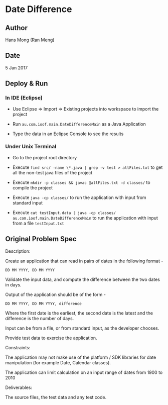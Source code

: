 # Date Difference

## Author

Hans Mong (Ran Meng)

## Date

5 Jan 2017

## Deploy & Run

### In IDE (Eclipse)

* Use Eclipse => Import => Existing projects into workspace to import the project

* Run `au.com.ioof.main.DateDifferenceMain` as a Java Application

* Type the data in an Eclipse Console to see the results

### Under Unix Terminal

* Go to the project root directory

* Execute `find src/ -name \*.java | grep -v test > allFiles.txt` to get all the non-test java files of the project

* Execute `mkdir -p classes && javac @allFiles.txt -d classes/` to compile the project

* Execute `java -cp classes/` to run the application with input from standard input

* Execute `cat testInput.data | java -cp classes/ au.com.ioof.main.DateDifferenceMain` to run the application with input from a file `testInput.txt`

## Original Problem Spec

Description:

Create an application that can read in pairs of dates in the following
format -

    DD MM YYYY, DD MM YYYY

Validate the input data, and compute the difference between the two dates
in days.

Output of the application should be of the form -

    DD MM YYYY, DD MM YYYY, difference

Where the first date is the earliest, the second date is the latest and the difference is the number of days.

Input can be from a file, or from standard input, as the developer chooses.

Provide test data to exercise the application.

Constraints:

The application may not make use of the platform / SDK libraries for date manipulation
(for example Date, Calendar classes).

The application can limit calculation on an input range of dates from 1900 to 2010


Deliverables:

The source files, the test data and any test code.
